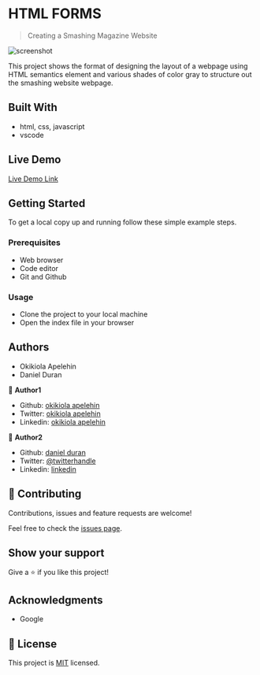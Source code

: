 # HTML FORMS

> Creating a Smashing Magazine Website

![screenshot](assets/images/screenshot.PNG)

This project shows the format of designing the layout of a webpage using HTML semantics element and various shades of color gray to structure out the smashing website webpage. 

## Built With

- html, css, javascript
- vscode

## Live Demo

[Live Demo Link]()


## Getting Started

To get a local copy up and running follow these simple example steps.

### Prerequisites
- Web browser
- Code editor
- Git and Github

### Usage
- Clone the project to your local machine 
- Open the index file in your browser

## Authors

- Okikiola Apelehin
- Daniel Duran 

👤 **Author1**

- Github: [okikiola apelehin](https://github.com/okikiola11)
- Twitter: [okikiola apelehin](https://twitter.com/Kikiolla3)
- Linkedin: [okikiola apelehin](https://www.linkedin.com/in/okikiola-apelehin-459008122/)

👤 **Author2**

- Github: [daniel duran](https://github.com/Daniduran-devr)
- Twitter: [@twitterhandle]()
- Linkedin: [linkedin]()

## 🤝 Contributing

Contributions, issues and feature requests are welcome!

Feel free to check the [issues page](issues/).

## Show your support

Give a ⭐️ if you like this project!

## Acknowledgments

- Google

## 📝 License

This project is [MIT](lic.url) licensed.
